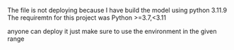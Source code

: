 The file is not deploying because I have build the model using python 3.11.9
The requiremtn for this project was Python >=3.7,<3.11


anyone can deploy it just make sure to use the environment in the given range
